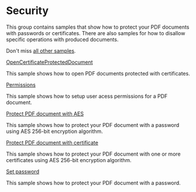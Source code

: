 # Security
This group contains samples that show how to protect your PDF documents with passwords or certificates. There are also samples for how to disallow specific operations with produced documents.

Don't miss [all other samples](/Samples).

[OpenCertificateProtectedDocument](/Samples/Security/OpenCertificateProtectedDocument)

This sample shows how to open PDF documents protected with certificates.

[Permissions](/Samples/Security/Permissions)

This sample shows how to setup user acess permissions for a PDF document.

[Protect PDF document with AES](/Samples/Security/ProtectDocumentWithAes)

This sample shows how to protect your PDF document with a password using AES 256-bit encryption algorithm.

[Protect PDF document with certificate](/Samples/Security/ProtectDocumentWithCertificate)

This sample shows how to protect your PDF document with one or more certificates using AES 256-bit encryption algorithm.

[Set password](/Samples/Security/SetPassword)

This sample shows how to protect your PDF document with a password.
